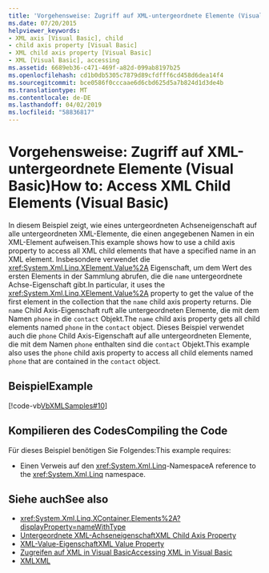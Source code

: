 ```yaml
---
title: 'Vorgehensweise: Zugriff auf XML-untergeordnete Elemente (Visual Basic)'
ms.date: 07/20/2015
helpviewer_keywords:
- XML axis [Visual Basic], child
- child axis property [Visual Basic]
- XML child axis property [Visual Basic]
- XML [Visual Basic], accessing
ms.assetid: 6689eb36-c471-469f-a82d-099ab8197b25
ms.openlocfilehash: cd1b0db5305c7879d89cfdfff6cd458d6dea14f4
ms.sourcegitcommit: bce0586f0cccaae6d6cbd625d5a7b824d1d3de4b
ms.translationtype: MT
ms.contentlocale: de-DE
ms.lasthandoff: 04/02/2019
ms.locfileid: "58836817"
---
```

# <a name="how-to-access-xml-child-elements-visual-basic"></a><span data-ttu-id="edf03-102">Vorgehensweise: Zugriff auf XML-untergeordnete Elemente (Visual Basic)</span><span class="sxs-lookup"><span data-stu-id="edf03-102">How to: Access XML Child Elements (Visual Basic)</span></span>
<span data-ttu-id="edf03-103">In diesem Beispiel zeigt, wie eines untergeordneten Achseneigenschaft auf alle untergeordneten XML-Elemente, die einen angegebenen Namen in ein XML-Element aufweisen.</span><span class="sxs-lookup"><span data-stu-id="edf03-103">This example shows how to use a child axis property to access all XML child elements that have a specified name in an XML element.</span></span> <span data-ttu-id="edf03-104">Insbesondere verwendet die <xref:System.Xml.Linq.XElement.Value%2A> Eigenschaft, um dem Wert des ersten Elements in der Sammlung abrufen, die die `name` untergeordnete Achse-Eigenschaft gibt.</span><span class="sxs-lookup"><span data-stu-id="edf03-104">In particular, it uses the <xref:System.Xml.Linq.XElement.Value%2A> property to get the value of the first element in the collection that the `name` child axis property returns.</span></span> <span data-ttu-id="edf03-105">Die `name` Child Axis-Eigenschaft ruft alle untergeordneten Elemente, die mit dem Namen `phone` in die `contact` Objekt.</span><span class="sxs-lookup"><span data-stu-id="edf03-105">The `name` child axis property gets all child elements named `phone` in the `contact` object.</span></span> <span data-ttu-id="edf03-106">Dieses Beispiel verwendet auch die `phone` Child Axis-Eigenschaft auf alle untergeordneten Elemente, die mit dem Namen `phone` enthalten sind die `contact` Objekt.</span><span class="sxs-lookup"><span data-stu-id="edf03-106">This example also uses the `phone` child axis property to access all child elements named `phone` that are contained in the `contact` object.</span></span>  
  
## <a name="example"></a><span data-ttu-id="edf03-107">Beispiel</span><span class="sxs-lookup"><span data-stu-id="edf03-107">Example</span></span>  
 [!code-vb[VbXMLSamples#10](~/samples/snippets/visualbasic/VS_Snippets_VBCSharp/VbXMLSamples/VB/XMLSamples4.vb#10)]  
  
## <a name="compiling-the-code"></a><span data-ttu-id="edf03-108">Kompilieren des Codes</span><span class="sxs-lookup"><span data-stu-id="edf03-108">Compiling the Code</span></span>  
 <span data-ttu-id="edf03-109">Für dieses Beispiel benötigen Sie Folgendes:</span><span class="sxs-lookup"><span data-stu-id="edf03-109">This example requires:</span></span>  
  
-   <span data-ttu-id="edf03-110">Einen Verweis auf den <xref:System.Xml.Linq>-Namespace</span><span class="sxs-lookup"><span data-stu-id="edf03-110">A reference to the <xref:System.Xml.Linq> namespace.</span></span>  
  
## <a name="see-also"></a><span data-ttu-id="edf03-111">Siehe auch</span><span class="sxs-lookup"><span data-stu-id="edf03-111">See also</span></span>

- <xref:System.Xml.Linq.XContainer.Elements%2A?displayProperty=nameWithType>
- [<span data-ttu-id="edf03-112">Untergeordnete XML-Achseneigenschaft</span><span class="sxs-lookup"><span data-stu-id="edf03-112">XML Child Axis Property</span></span>](../../../../visual-basic/language-reference/xml-axis/xml-child-axis-property.md)
- [<span data-ttu-id="edf03-113">XML-Value-Eigenschaft</span><span class="sxs-lookup"><span data-stu-id="edf03-113">XML Value Property</span></span>](../../../../visual-basic/language-reference/xml-axis/xml-value-property.md)
- [<span data-ttu-id="edf03-114">Zugreifen auf XML in Visual Basic</span><span class="sxs-lookup"><span data-stu-id="edf03-114">Accessing XML in Visual Basic</span></span>](../../../../visual-basic/programming-guide/language-features/xml/accessing-xml.md)
- [<span data-ttu-id="edf03-115">XML</span><span class="sxs-lookup"><span data-stu-id="edf03-115">XML</span></span>](../../../../visual-basic/programming-guide/language-features/xml/index.md)
